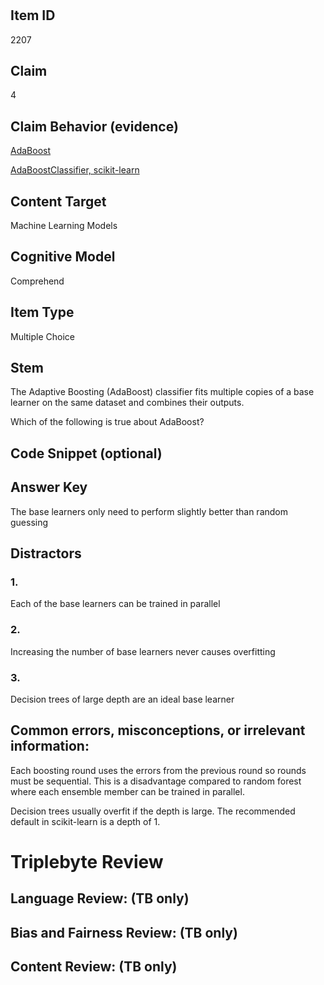#


## Item ID
2207

## Claim

4

## Claim Behavior (evidence)

[AdaBoost](https://en.wikipedia.org/wiki/AdaBoost)

[AdaBoostClassifier, scikit-learn](https://scikit-learn.org/stable/modules/generated/sklearn.ensemble.AdaBoostClassifier.html)


## Content Target

Machine Learning Models

## Cognitive Model

Comprehend

## Item Type

Multiple Choice

## Stem

The Adaptive Boosting (AdaBoost) classifier fits multiple copies of a base learner on the same dataset and combines their outputs. 

Which of the following is true about AdaBoost?

## Code Snippet (optional)


## Answer Key

The base learners only need to perform slightly better than random guessing 

## Distractors
### 1.

Each of the base learners can be trained in parallel

### 2.

Increasing the number of base learners never causes overfitting

### 3.

Decision trees of large depth are an ideal base learner


## Common errors, misconceptions, or irrelevant information:

Each boosting round uses the errors from the previous round so rounds must be sequential. This is a disadvantage compared to random forest where each ensemble member can be trained in parallel.

Decision trees usually overfit if the depth is large. The recommended default in scikit-learn is a depth of 1.



# Triplebyte Review


## Language Review: (TB only)


## Bias and Fairness Review: (TB only)


## Content Review: (TB only)

